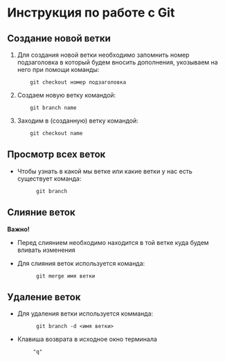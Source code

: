 # Инструкция по работе с Git 

## Создание новой ветки

1. Для создания новой ветки необходимо запомнить номер подзаголовка в который будем вносить дополнения, укозываем на него при помощи команды:
      
           git checkout номер подзаголовка

2. Создаем новую ветку командой: 

           git branch name

3. Заходим в (созданную) ветку командой: 
     
           git checkout name

## Просмотр всех веток
* Чтобы узнать в какой мы ветке или какие ветки у нас есть существует команда:

            git branch

## Слияние веток

**Важно!**
* Перед слиянием необходимо находится в той ветке куда будем вливать изменения

* Для слияния веток используется команда: 

            git merge имя ветки

## Удаление веток

* Для удаления ветки используется комманда:

            git branch -d <имя ветки>

 
* Клавиша возврата в исходное окно терминала 

           "q"







